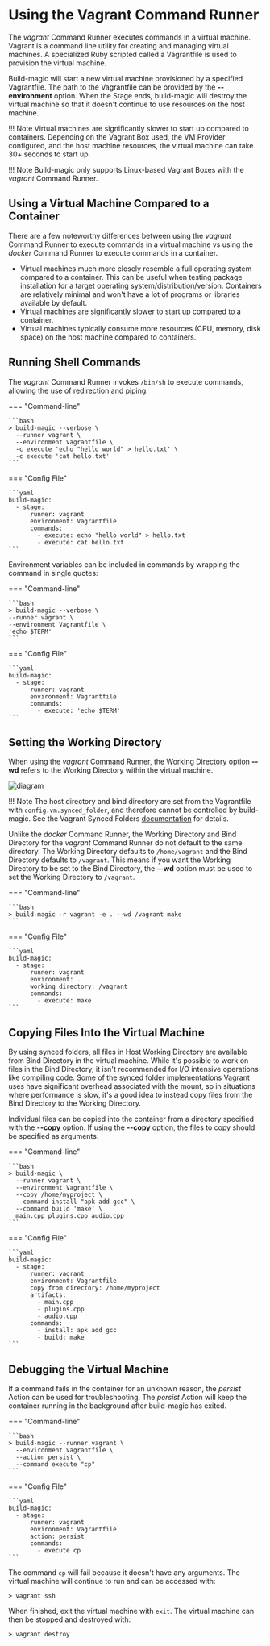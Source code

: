 # Using the Vagrant Command Runner

The *vagrant* Command Runner executes commands in a virtual machine. Vagrant is a command line utility for creating and managing virtual machines. A specialized Ruby scripted called a Vagrantfile is used to provision the virtual machine.

Build-magic will start a new virtual machine provisioned by a specified Vagrantfile. The path to the Vagrantfile can be provided by the **--environment** option. When the Stage ends, build-magic will destroy the virtual machine so that it doesn't continue to use resources on the host machine.

!!! Note
    Virtual machines are significantly slower to start up compared to containers. Depending on the Vagrant Box used, the VM Provider configured, and the host machine resources, the virtual machine can take 30+ seconds to start up.

!!! Note
    Build-magic only supports Linux-based Vagrant Boxes with the *vagrant* Command Runner.

## Using a Virtual Machine Compared to a Container

There are a few noteworthy differences between using the *vagrant* Command Runner to execute commands in a virtual machine vs using the *docker* Command Runner to execute commands in a container.

* Virtual machines much more closely resemble a full operating system compared to a container. This can be useful when testing package installation for a target operating system/distribution/version. Containers are relatively minimal and won't have a lot of programs or libraries available by default.
* Virtual machines are significantly slower to start up compared to a container.
* Virtual machines typically consume more resources (CPU, memory, disk space) on the host machine compared to containers.

## Running Shell Commands

The *vagrant* Command Runner invokes `/bin/sh` to execute commands, allowing the use of redirection and piping.

=== "Command-line"

    ```bash
    > build-magic --verbose \
      --runner vagrant \
      --environment Vagrantfile \
      -c execute 'echo "hello world" > hello.txt' \
      -c execute 'cat hello.txt'
    ```

=== "Config File"

    ```yaml
    build-magic:
      - stage:
          runner: vagrant
          environment: Vagrantfile
          commands:
            - execute: echo "hello world" > hello.txt
            - execute: cat hello.txt
    ```

Environment variables can be included in commands by wrapping the command in single quotes:

=== "Command-line"

    ```bash
    > build-magic --verbose \
    --runner vagrant \
    --environment Vagrantfile \
    'echo $TERM'
    ```

=== "Config File"

    ```yaml
    build-magic:
      - stage:
          runner: vagrant
          environment: Vagrantfile
          commands:
            - execute: 'echo $TERM'
    ```

## Setting the Working Directory

When using the *vagrant* Command Runner, the Working Directory option **--wd** refers to the Working Directory within the virtual machine.

![diagram](https://mermaid.ink/img/eyJjb2RlIjoiZ3JhcGggTFJcbiAgICBzdWJncmFwaCBIb3N0XG4gICAgYShIb3N0IFdvcmtpbmcgRGlyZWN0b3J5KVxuICAgIGVuZFxuICAgIHN1YmdyYXBoIFZpcnR1YWwgTWFjaGluZVxuICAgIGIoQmluZCBEaXJlY3RvcnkpXG4gICAgYyhXb3JraW5nIERpcmVjdG9yeSlcbiAgICBiIC0tPiBjXG4gICAgZW5kXG4gICAgYSAtLT4gYiIsIm1lcm1haWQiOnt9LCJ1cGRhdGVFZGl0b3IiOmZhbHNlfQ)

!!! Note
    The host directory and bind directory are set from the Vagrantfile with `config.vm.synced_folder`, and therefore cannot be controlled by build-magic. See the Vagrant Synced Folders [documentation](https://www.vagrantup.com/docs/synced-folders) for details.

Unlike the *docker* Command Runner, the Working Directory and Bind Directory for the *vagrant* Command Runner do not default to the same directory. The Working Directory defaults to `/home/vagrant` and the Bind Directory defaults to `/vagrant`. This means if you want the Working Directory to be set to the Bind Directory, the **--wd** option must be used to set the Working Directory to `/vagrant`.

=== "Command-line"

    ```bash
    > build-magic -r vagrant -e . --wd /vagrant make
    ```

=== "Config File"

    ```yaml
    build-magic:
      - stage:
          runner: vagrant
          environment: .
          working directory: /vagrant
          commands:
            - execute: make
    ```

## Copying Files Into the Virtual Machine

By using synced folders, all files in Host Working Directory are available from Bind Directory in the virtual machine. While it's possible to work on files in the Bind Directory, it isn't recommended for I/O intensive operations like compiling code. Some of the synced folder implementations Vagrant uses have significant overhead associated with the mount, so in situations where performance is slow, it's a good idea to instead copy files from the Bind Directory to the Working Directory.

Individual files can be copied into the container from a directory specified with the **--copy** option. If using the **--copy** option, the files to copy should be specified as arguments.

=== "Command-line"

    ```bash
    > build-magic \
      --runner vagrant \
      --environment Vagrantfile \
      --copy /home/myproject \
      --command install "apk add gcc" \
      --command build 'make' \
      main.cpp plugins.cpp audio.cpp
    ```

=== "Config File"

    ```yaml
    build-magic:
      - stage:
          runner: vagrant
          environment: Vagrantfile
          copy from directory: /home/myproject
          artifacts:
            - main.cpp
            - plugins.cpp
            - audio.cpp
          commands:
            - install: apk add gcc
            - build: make
    ```

## Debugging the Virtual Machine

If a command fails in the container for an unknown reason, the *persist* Action can be used for troubleshooting. The *persist* Action will keep the container running in the background after build-magic has exited.

=== "Command-line"

    ```bash
    > build-magic --runner vagrant \
      --environment Vagrantfile \
      --action persist \
      --command execute "cp"
    ```

=== "Config File"

    ```yaml
    build-magic:
      - stage:
          runner: vagrant
          environment: Vagrantfile
          action: persist
          commands:
            - execute cp
    ```

The command `cp` will fail because it doesn't have any arguments. The virtual machine will continue to run and can be accessed with:

    > vagrant ssh

When finished, exit the virtual machine with `exit`. The virtual machine can then be stopped and destroyed with:

    > vagrant destroy
